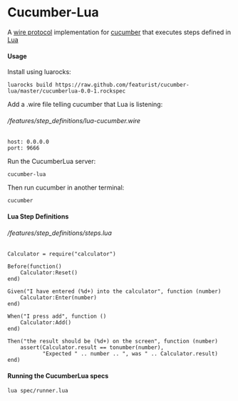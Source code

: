 # Cucumber-Lua

A [wire protocol](https://github.com/cucumber/cucumber/wiki/Wire-Protocol) implementation for [cucumber](http://cucumbers.info/) that executes steps defined in [Lua](http://www.lua.org/)

#### Usage

Install using luarocks:

	luarocks build https://raw.github.com/featurist/cucumber-lua/master/cucumberlua-0.0-1.rockspec

Add a .wire file telling cucumber that Lua is listening:

###### /features/step_definitions/lua-cucumber.wire

	host: 0.0.0.0
	port: 9666

Run the CucumberLua server:

	cucumber-lua

Then run cucumber in another terminal:

	cucumber

#### Lua Step Definitions

###### /features/step_definitions/steps.lua

	Calculator = require("calculator")
	
	Before(function()
		Calculator:Reset()
	end)
	
	Given("I have entered (%d+) into the calculator", function (number)
		Calculator:Enter(number)
	end)
	
	When("I press add", function ()
		Calculator:Add()
	end)
	
	Then("the result should be (%d+) on the screen", function (number)
		assert(Calculator.result == tonumber(number),
			   "Expected " .. number .. ", was " .. Calculator.result)
	end)

#### Running the CucumberLua specs

	lua spec/runner.lua
